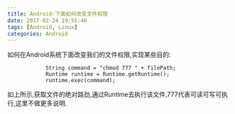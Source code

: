```yaml
---
title: Android-下面如何改变文件权限
date: 2017-02-24 19:55:40
tags: [Android, Linux]
categories: Android
---
```


如何在Android系统下面改变我们的文件权限,实现某些目的:


				String command = "chmod 777 " + filePath;
	            Runtime runtime = Runtime.getRuntime();
	            runtime.exec(command);

如上所示,获取文件的绝对路劲,通过Runtime去执行该文件,777代表可读可写可执行,这里不做更多说明.    